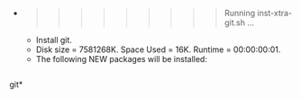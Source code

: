 * >>>>>>>>> Running inst-xtra-git.sh ...
  * Install git.
  * Disk size = 7581268K. Space Used = 16K. Runtime = 00:00:00:01.
  * The following NEW packages will be installed:
  ```bash
git*
  ```
